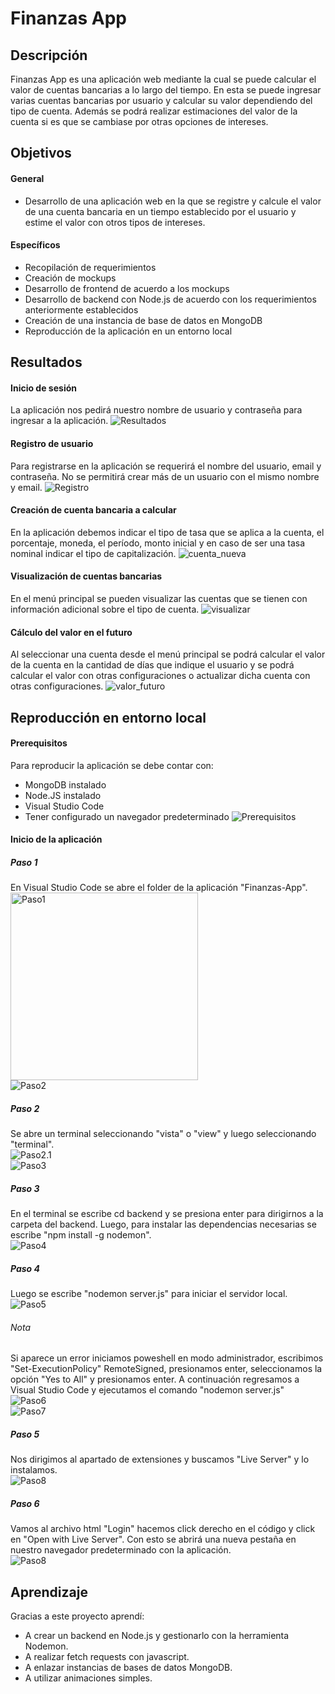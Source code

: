 # Finanzas App
## Descripción
Finanzas App es una aplicación web mediante la cual se puede calcular el valor de cuentas bancarias a lo largo del tiempo. En esta se puede ingresar varias cuentas bancarias por usuario y calcular su valor dependiendo del tipo de cuenta. Además se podrá realizar estimaciones del valor de la cuenta si es que se cambiase por otras opciones de intereses.
## Objetivos
#### General
- Desarrollo de una aplicación web en la que se registre y calcule el valor de una cuenta bancaria en un tiempo establecido por el usuario y estime el valor con otros tipos de intereses.
#### Específicos
- Recopilación de requerimientos
- Creación de mockups
- Desarrollo de frontend de acuerdo a los mockups
- Desarrollo de backend con Node.js de acuerdo con los requerimientos anteriormente establecidos
- Creación de una instancia de base de datos en MongoDB
- Reproducción de la aplicación en un entorno local
## Resultados
#### Inicio de sesión
La aplicación nos pedirá nuestro nombre de usuario y contraseña para ingresar a la aplicación. 
![Resultados](Images/Inicio_sesion.png)
#### Registro de usuario 
Para registrarse en la aplicación se requerirá el nombre del usuario, email y contraseña. No se permitirá crear más de un usuario con el mismo nombre y email.
![Registro](Images/Registro.png)
#### Creación de cuenta bancaria a calcular
En la aplicación debemos indicar el tipo de tasa que se aplica a la cuenta, el porcentaje, moneda, el período, monto inicial y en caso de ser una tasa nominal indicar el tipo de capitalización.
![cuenta_nueva](Images/Cuenta_nueva.png)
#### Visualización de cuentas bancarias
En el menú principal se pueden visualizar las cuentas que se tienen con información adicional sobre el tipo de cuenta.
![visualizar](Images/Visualizar_cuenta.png)
#### Cálculo del valor en el futuro
Al seleccionar una cuenta desde el menú principal se podrá calcular el valor de la cuenta en la cantidad de días que indique el usuario y se podrá calcular el valor con otras configuraciones o actualizar dicha cuenta con otras configuraciones.
![valor_futuro](Images/Calculo.png)
## Reproducción en entorno local
#### Prerequisitos
Para reproducir la aplicación se debe contar con:
- MongoDB instalado
- Node.JS instalado
- Visual Studio Code
- Tener configurado un navegador predeterminado
![Prerequisitos](Images/Prerequisitos.png)
#### Inicio de la aplicación
##### Paso 1
En Visual Studio Code se abre el folder de la aplicación "Finanzas-App".
</br>
<img src="Images/Paso1.png" alt="Paso1" width="300" />
</br>
![Paso2](Images/Paso2.png)
##### Paso 2
Se abre un terminal seleccionando "vista" o "view" y luego seleccionando "terminal".
</br>
![Paso2.1](Images/Paso2.1.png)
</br>
![Paso3](Images/Paso3.png)
</br>
##### Paso 3 
En el terminal se escribe cd backend y se presiona enter para dirigirnos a la carpeta del backend. Luego, para instalar las dependencias necesarias se escribe "npm install -g nodemon".
</br>
![Paso4](Images/Paso4.png)
</br>
##### Paso 4
Luego se escribe "nodemon server.js" para iniciar el servidor local.
</br>
![Paso5](Images/Paso5.png)
</br>
###### Nota
Si aparece un error iniciamos poweshell en modo administrador, escribimos "Set-ExecutionPolicy" RemoteSigned, presionamos enter, seleccionamos la opción "Yes to All" y presionamos enter. A continuación regresamos a Visual Studio Code y ejecutamos el comando "nodemon server.js"
</br>
![Paso6](Images/Paso6.png)
</br>
![Paso7](Images/Paso7.png)
</br>
##### Paso 5
Nos dirigimos al apartado de extensiones y buscamos "Live Server" y lo instalamos.
</br>
![Paso8](Images/Paso8.png)
</br>
##### Paso 6
Vamos al archivo html "Login" hacemos click derecho en el código y click en "Open with Live Server". Con esto se abrirá una nueva pestaña en nuestro navegador predeterminado con la aplicación.
</br>
![Paso8](Images/Paso8.png)
</br>
## Aprendizaje
Gracias a este proyecto aprendí:
- A crear un backend en Node.js y gestionarlo con la herramienta Nodemon.
- A realizar fetch requests con javascript.
- A enlazar instancias de bases de datos MongoDB.
- A utilizar animaciones simples.

